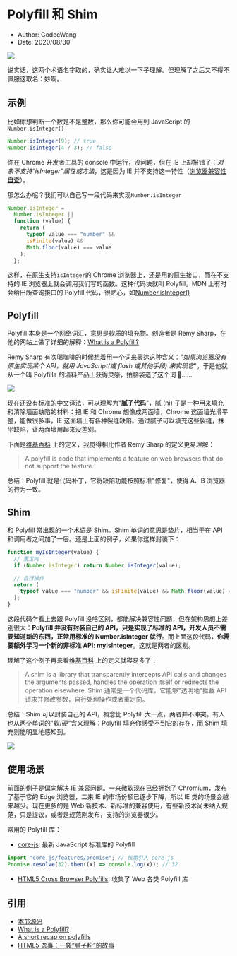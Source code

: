 # Polyfill 和 Shim

- Author: CodecWang
- Date: 2020/08/30

![](http://cos.codec.wang/what-is-polyfill.jpg)

说实话，这两个术语名字取的，确实让人难以一下子理解。但理解了之后又不得不佩服这取名：妙啊。

## 示例

比如你想判断一个数是不是整数，那么你可能会用到 JavaScript 的`Number.isInteger()`

```javascript
Number.isInteger(9); // true
Number.isInteger(4 / 3); // false
```

你在 Chrome 开发者工具的 console 中运行，没问题，但在 IE 上却报错了：_对象不支持“isInteger”属性或方法_，这是因为 IE 并不支持这一特性（[浏览器兼容性自查](/posts/compatibility-check-for-web-api)）。

那怎么办呢？我们可以自己写一段代码来实现`Number.isInteger`

```javascript
Number.isInteger =
  Number.isInteger ||
  function (value) {
    return (
      typeof value === "number" &&
      isFinite(value) &&
      Math.floor(value) === value
    );
  };
```

这样，在原生支持`isInteger`的 Chrome 浏览器上，还是用的原生接口，而在不支持的 IE 浏览器上就会调用我们写的函数。这种代码块就叫 Polyfill。MDN 上有时会给出所查询接口的 Polyfill 代码，很贴心，如[Number.isInteger()](https://developer.mozilla.org/zh-CN/docs/Web/JavaScript/Reference/Global_Objects/Number/isInteger#Polyfill)

## Polyfill

Polyfill 本身是一个网络词汇，意思是软质的填充物。创造者是 Remy Sharp，在他的网站上做了详细的解释：[What is a Polyfill?](https://remysharp.com/2010/10/08/what-is-a-polyfill)

Remy Sharp 有次喝咖啡的时候想着用一个词来表达这种含义："_如果浏览器没有原生实现某个 API，就用 JavaScript(或 flash 或其他手段) 来实现它_"。于是他就从一个叫 Polyfilla 的墙料产品上获得灵感，拍脑袋造了这个词 🤣……

![](http://cos.codec.wang/polyfill-life-example.jpg)

现在还没有标准的中文译法，可以理解为"**腻子代码**"，腻 (ni) 子是一种用来填充和清除墙面缺陷的材料：把 IE 和 Chrome 想像成两面墙，Chrome 这面墙光滑平整，能做很多事，IE 这面墙上有各种裂缝缺陷。通过腻子可以填充这些裂缝，抹平缺陷，让两面墙用起来没差别。

下面是[维基百科](<https://en.wikipedia.org/wiki/Polyfill_(programming)>) 上的定义，我觉得相比作者 Remy Sharp 的定义更易理解：

> A polyfill is code that implements a feature on web browsers that do not support the feature.

总结：Polyfill 就是代码补丁，它将缺陷功能按照标准"修复"，使得 A、B 浏览器的行为一致。

## Shim

和 Polyfill 常出现的一个术语是 Shim。Shim 单词的意思是垫片，相当于在 API 和调用者之间加了一层。还是上面的例子，如果你这样封装下：

```javascript
function myIsInteger(value) {
  // 重定向
  if (Number.isInteger) return Number.isInteger(value);

  // 自行操作
  return (
    typeof value === "number" && isFinite(value) && Math.floor(value) === value
  );
}
```

这段代码乍看上去跟 Polyfill 没啥区别，都能解决兼容性问题，但在架构思想上差别很大：**Polyfill 并没有封装自己的 API，只是实现了标准的 API，开发人员不需要知道新的东西，正常用标准的 Number.isInteger 就行**。而上面这段代码，**你需要额外学习一个新的非标准 API: myIsInteger**。这就是两者的区别。

理解了这个例子再来看[维基百科](<https://en.wikipedia.org/wiki/Shim_(computing)>) 上的定义就容易多了：

> A shim is a library that transparently intercepts API calls and changes the arguments passed, handles the operation itself or redirects the operation elsewhere.
> Shim 通常是一个代码库，它能够"透明地"拦截 API 请求并修改参数，自行处理操作或者重定向。

总结：Shim 可以封装自己的 API，概念比 Polyfill 大一点，两者并不冲突。有人也从两个单词的"软/硬"含义理解：Polyfill 填充你感受不到它的存在，而 Shim 填充则能明显地感知到。

![](http://cos.codec.wang/understand-shim-and-polyfill-example.jpg)

## 使用场景

前面的例子是偏向解决 IE 兼容问题。一来微软现在已经拥抱了 Chromium，发布了基于它的 Edge 浏览器，二来 IE 的市场份额已逐步下降，所以 IE 类的场景会越来越少。现在更多的是 Web 新技术、新标准的兼容使用，有些新技术尚未纳入规范，只是提议，或者是规范刚发布，支持的浏览器很少。

常用的 Polyfill 库：

- [core-js](https://github.com/zloirock/core-js): 最新 JavaScript 标准库的 Polyfill

```javascript
import "core-js/features/promise"; // 按需引入 core-js
Promise.resolve(32).then((x) => console.log(x)); // 32
```

- [HTML5 Cross Browser Polyfills](https://github.com/Modernizr/Modernizr/wiki/HTML5-Cross-browser-Polyfills): 收集了 Web 各类 Polyfill 库

## 引用

- [本节源码](https://github.com/CodecWang/Blog/tree/master/code/polyfill-and-shim.js)
- [What is a Polyfill?](https://remysharp.com/2010/10/08/what-is-a-polyfill)
- [A short recap on polyfills](https://javascript.christmas/2019/21)
- [HTML5 逸事：一袋“腻子粉”的故事](https://www.ituring.com.cn/article/details/766)
